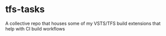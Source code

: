# tfs-tasks
A collective repo that houses some of my VSTS/TFS build extensions that help with CI build workflows
